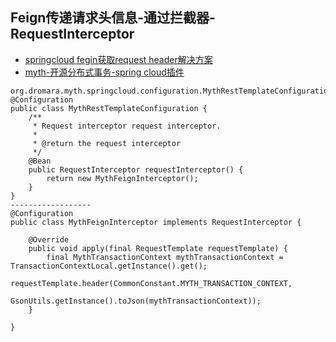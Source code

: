 
## Feign传递请求头信息-通过拦截器-RequestInterceptor
- [springcloud fegin获取request header解决方案](https://blog.csdn.net/dounine/article/details/79976747)
- [myth-开源分布式事务-spring cloud插件](https://github.com/yu199195/myth.git)
```
org.dromara.myth.springcloud.configuration.MythRestTemplateConfiguration
@Configuration
public class MythRestTemplateConfiguration {
    /**
     * Request interceptor request interceptor.
     *
     * @return the request interceptor
     */
    @Bean
    public RequestInterceptor requestInterceptor() {
        return new MythFeignInterceptor();
    }
}
------------------
@Configuration
public class MythFeignInterceptor implements RequestInterceptor {

    @Override
    public void apply(final RequestTemplate requestTemplate) {
        final MythTransactionContext mythTransactionContext = TransactionContextLocal.getInstance().get();
        requestTemplate.header(CommonConstant.MYTH_TRANSACTION_CONTEXT,
                GsonUtils.getInstance().toJson(mythTransactionContext));
    }

}

```